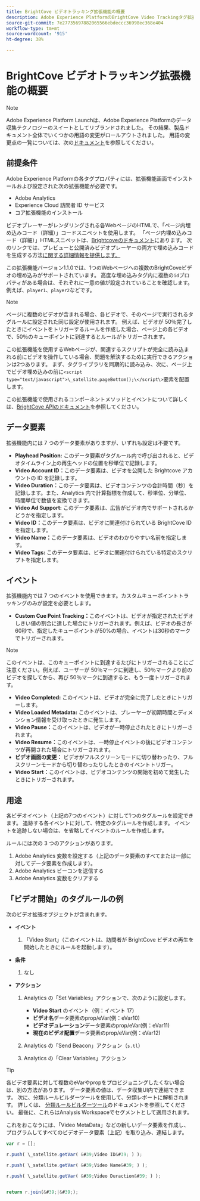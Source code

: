 ```yaml
---
title: BrightCove ビデオトラッキング拡張機能の概要
description: Adobe Experience PlatformのBrightCove Video Trackingタグ拡張機能について説明します。
source-git-commit: 7e27735697882065566ebdeccc36998ec368e404
workflow-type: tm+mt
source-wordcount: '915'
ht-degree: 38%

---
```


# BrightCove ビデオトラッキング拡張機能の概要

>[!NOTE]
>
>Adobe Experience Platform Launchは、Adobe Experience Platformのデータ収集テクノロジーのスイートとしてリブランドされました。 その結果、製品ドキュメント全体でいくつかの用語の変更がロールアウトされました。 用語の変更点の一覧については、次の[ドキュメント](../../../term-updates.md)を参照してください。

## 前提条件

Adobe Experience Platformの各タグプロパティには、拡張機能画面でインストールおよび設定された次の拡張機能が必要です。

* Adobe Analytics
* Experience Cloud 訪問者 ID サービス
* コア拡張機能のインストール

ビデオプレーヤーがレンダリングされる各WebページのHTMLで、「ページ内埋め込みコード（詳細）」コードスニペットを使用します。 「ページ内埋め込みコード（詳細）」HTMLスニペットは、[Brightcoveのドキュメント](https://studio.support.brightcove.com/publish/choosing-correct-embed-code.html#inpage)にあります。 次のリンクでは、プレビューと公開済みビデオプレーヤーの両方で埋め込みコードを生成する方法[に関する詳細情報を提供します。](https://ja.studio.support.brightcove.com/players/generating-player-embed-code.html)

この拡張機能バージョン1.1.0では、1つのWebページへの複数のBrightCoveビデオの埋め込みがサポートされています。 高度な埋め込みタグ内に複数の`id`プロパティがある場合は、それぞれに一意の値が設定されていることを確認します。 例えば、`player1`、`player2`などです。

>[!NOTE]
>
>ページに複数のビデオが含まれる場合、各ビデオで、そのページで実行されるタグルールに設定された同じ設定が使用されます。 例えば、ビデオが 50％完了したときにイベントをトリガーするルールを作成した場合、ページ上の各ビデオで、50％のキューポイントに到達するとルールがトリガーされます。

この拡張機能を使用するWebページが、関連するスクリプトが完全に読み込まれる前にビデオを操作している場合、問題を解決するために実行できるアクションは2つあります。 まず、タグライブラリを同期的に読み込み、次に、ページ上でビデオ埋め込みの前に`<script type="text/javascript">\_satellite.pageBottom();\</script\>`要素を配置します。

この拡張機能で使用されるコンポーネントメソッドとイベントについて詳しくは、[BrightCove APIのドキュメント](https://docs.brightcove.com/brightcove-player/1.x/Player.html#vjsplayer)を参照してください。

## データ要素

拡張機能内には 7 つのデータ要素がありますが、いずれも設定は不要です。

* **Playhead Position:** このデータ要素がタグルール内で呼び出されると、ビデオタイムライン上の再生ヘッドの位置を秒単位で記録します。
* **Video Account ID：**&#x200B;このデータ要素は、ビデオを公開した Brightcove アカウントの ID を記録します。
* **Video Duration：**&#x200B;このデータ要素は、ビデオコンテンツの合計時間（秒）を記録します。また、Analytics 内で計算指標を作成して、秒単位、分単位、時間単位で数値を変換できます。
* **Video Ad Support:** このデータ要素は、広告がビデオ内でサポートされるかどうかを指定します。
* **Video ID：**&#x200B;このデータ要素は、ビデオに関連付けられている BrightCove ID を指定します。
* **Video Name：**&#x200B;このデータ要素は、ビデオのわかりやすい名前を指定します。
* **Video Tags:** このデータ要素は、ビデオに関連付けられている特定のスクリプトを指定します。

## イベント

拡張機能内では 7 つのイベントを使用できます。カスタムキューポイントトラッキングのみが設定を必要とします。

* **Custom Cue Point Tracking：**&#x200B;このイベントは、ビデオが指定されたビデオしきい値の割合に達した場合にトリガーされます。例えば、ビデオの長さが60秒で、指定したキューポイントが50%の場合、イベントは30秒のマークでトリガーされます。

>[!NOTE]
>
>このイベントは、このキューポイントに到達するたびにトリガーされることにご注意ください。例えば、ユーザーが 50％マークに到達し、50％マークより前のビデオを探してから、再び 50％マークに到達すると、もう一度トリガーされます。

* **Video Completed:** このイベントは、ビデオが完全に完了したときにトリガーします。
* **Video Loaded Metadata:** このイベントは、プレーヤーが初期時間とディメンション情報を受け取ったときに発生します。
* **Video Pause：**&#x200B;このイベントは、ビデオが一時停止されたときにトリガーされます。
* **Video Resume：**&#x200B;このイベントは、一時停止イベントの後にビデオコンテンツが再開された場合にトリガーされます。
* **ビデオ画面の変更：** ビデオがフルスクリーンモードに切り替わったり、フルスクリーンモードから切り替わったりしたときのイベントトリガー。
* **Video Start：**&#x200B;このイベントは、ビデオコンテンツの開始を初めて発生したときにトリガーされます。

## 用途

各ビデオイベント（上記の7つのイベント）に対して1つのタグルールを設定できます。 追跡する各イベントに対して、特定のタグルールを作成します。 イベントを追跡しない場合は、を省略してイベントのルールを作成します。

ルールには次の 3 つのアクションがあります。

1. Adobe Analytics 変数を設定する（上記のデータ要素のすべてまたは一部に対してデータ要素を作成します）。
1. Adobe Analytics ビーコンを送信する
1. Adobe Analytics 変数をクリアする

## 「ビデオ開始」のタグルールの例

次のビデオ拡張オブジェクトが含まれます。

* **イベント**

   1. 「Video Start」（このイベントは、訪問者が BrightCove ビデオの再生を開始したときにルールを起動します）。

* **条件**

   1. なし

* **アクション**

   1. Analytics の「Set Variables」アクションで、次のように設定します。

      * **Video Start** のイベント（例：イベント 17）
      * **ビデオ名**&#x200B;データ要素のprop/eVar(例：eVar10)
      * **ビデオデュレーション**&#x200B;データ要素のprop/eVar(例：eVar11)
      * **現在のビデオ配置**&#x200B;データ要素のprop/eVar(例：eVar12)
   1. Analytics の「Send Beacon」アクション（`s.tl`）
   1. Analytics の「Clear Variables」アクション


>[!TIP]
>
>各ビデオ要素に対して複数のeVarやpropをプロビジョニングしたくない場合は、別の方法があります。 データ要素の値は、データ収集UI内で連結できます。 次に、分類ルールビルダーツールを使用して、分類レポートに解析されます。 詳しくは、 [分類ルールビルダーツール](https://experienceleague.adobe.com/docs/analytics/components/classifications/classifications-rulebuilder/classification-rule-builder.html?lang=ja)のドキュメントを参照してください。 最後に、これらはAnalysis Workspaceでセグメントとして適用されます。
>
>これをおこなうには、「Video MetaData」などの新しいデータ要素を作成し、プログラムしてすべてのビデオデータ要素（上記）を取り込み、連結します。

```javascript
var r = [];

r.push( \_satellite.getVar( &#39;Video ID&#39; ) );

r.push( \_satellite.getVar( &#39;Video Name&#39; ) );

r.push( \_satellite.getVar( &#39;Video Duraction&#39; ) );


return r.join(&#39;|&#39;);
```
